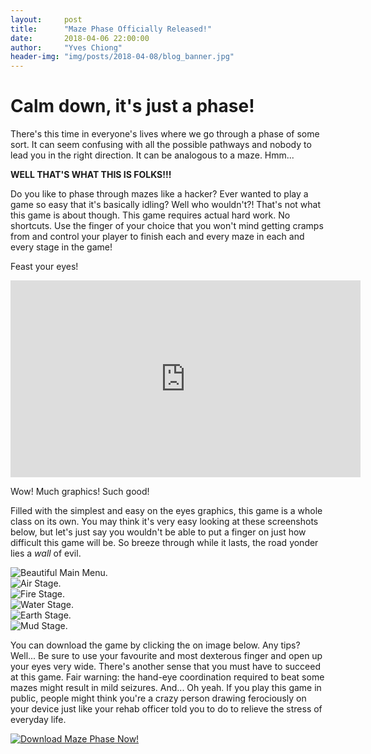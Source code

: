 ```yaml
---
layout:     post
title:      "Maze Phase Officially Released!"
date:       2018-04-06 22:00:00
author:     "Yves Chiong"
header-img: "img/posts/2018-04-08/blog_banner.jpg"
---
```


# Calm down, it's just a phase! #

There's this time in everyone's lives where we go through a phase of some sort. It can seem confusing with all the possible pathways and nobody to lead you in the right direction. It can be analogous to a maze. Hmm...

**WELL THAT'S WHAT THIS IS FOLKS!!!**

Do you like to phase through mazes like a hacker? Ever wanted to play a game so easy that it's basically idling? Well who wouldn't?! That's not what this game is about though. This game requires actual hard work. No shortcuts. Use the finger of your choice that you won't mind getting cramps from and control your player to finish each and every maze in each and every stage in the game!

Feast your eyes!
<iframe width="560" height="315" src="https://www.youtube.com/embed/DcyZ8Pjt2AA" frameborder="0" allow="autoplay; encrypted-media" allowfullscreen></iframe>

Wow! Much graphics! Such good!

Filled with the simplest and easy on the eyes graphics, this game is a whole class on its own. You may think it's very easy looking at these screenshots below, but let's just say you wouldn't be able to put a finger on just how difficult this game will be. So breeze through while it lasts, the road yonder lies a *wall* of evil.

<div class="flexbox-container">
    <div class="card-shadow flexbox-item" style="max-width: 240px">
        <img src="/img/posts/2018-04-08/screenshot_1.png" alt="Beautiful Main Menu.">
    </div>
    <div class="card-shadow flexbox-item" style="max-width: 240px">
        <img src="/img/posts/2018-04-08/screenshot_2.png" alt="Air Stage.">
    </div>
    <div class="card-shadow flexbox-item" style="max-width: 240px">
        <img src="/img/posts/2018-04-08/screenshot_3.png" alt="Fire Stage.">
    </div>
    <div class="card-shadow flexbox-item" style="max-width: 240px">
        <img src="/img/posts/2018-04-08/screenshot_4.png" alt="Water Stage.">
    </div>
    <div class="card-shadow flexbox-item" style="max-width: 240px">
        <img src="/img/posts/2018-04-08/screenshot_5.png" alt="Earth Stage.">
    </div>
    <div class="card-shadow flexbox-item" style="max-width: 240px">
        <img src="/img/posts/2018-04-08/screenshot_6.png" alt="Mud Stage.">
    </div>
</div>

You can download the game by clicking the on image below. Any tips? Well... Be sure to use your favourite and most dexterous finger and open up your eyes very wide. There's another sense that you must have to succeed at this game. Fair warning: the hand-eye coordination required to beat some mazes might result in mild seizures. And... Oh yeah. If you play this game in public, people might think you're a crazy person drawing ferociously on your device just like your rehab officer told you to do to relieve the stress of everyday life.

<a href="https://play.google.com/store/apps/details?id=com.milkdroplet.springy" target="_blank">
    <img class="center-block card-shadow" src="/img/games/maze-phase/cta_banner.jpg" alt="Download Maze Phase Now!">
</a>